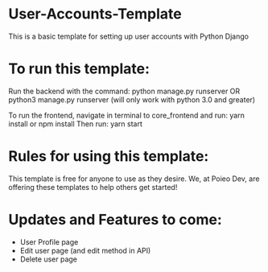 # User-Accounts-Template
This is a basic template for setting up user accounts with Python Django

# To run this template:
Run the backend with the command: python manage.py runserver OR python3 manage.py runserver (will only work with python 3.0 and greater)

To run the frontend, navigate in terminal to core_frontend and run: yarn install or npm install
Then run: yarn start

# Rules for using this template:
This template is free for anyone to use as they desire. We, at Poieo Dev, are offering these templates to help others get started!

# Updates and Features to come:
  - User Profile page
  - Edit user page (and edit method in API)
  - Delete user page
